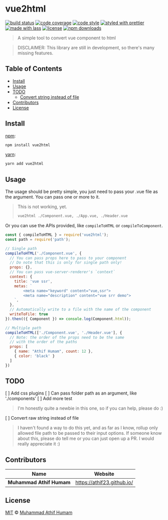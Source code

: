 # vue2html

[![build status](https://img.shields.io/travis/com/athif23/vue2html.svg)](https://travis-ci.com/athif23/vue2html)
[![code coverage](https://img.shields.io/codecov/c/github/athif23/vue2html.svg)](https://codecov.io/gh/athif23/vue2html)
[![code style](https://img.shields.io/badge/code_style-XO-5ed9c7.svg)](https://github.com/sindresorhus/xo)
[![styled with prettier](https://img.shields.io/badge/styled_with-prettier-ff69b4.svg)](https://github.com/prettier/prettier)
[![made with lass](https://img.shields.io/badge/made_with-lass-95CC28.svg)](https://lass.js.org)
[![license](https://img.shields.io/github/license/athif23/vue2html.svg)](LICENSE)
[![npm downloads](https://img.shields.io/npm/dt/vue2html.svg)](https://npm.im/vue2html)

> A simple tool to convert vue component to html 

> DISCLAIMER: This library are still in development, so there's many missing features.

## Table of Contents

-   [Install](#install)
-   [Usage](#usage)
-   [TODO](#todo)
    -   [Convert string instead of file](#convert-string-instead-of-file)
-   [Contributors](#contributors)
-   [License](#license)

## Install

[npm][]:

```sh
npm install vue2html
```

[yarn][]:

```sh
yarn add vue2html
```

## Usage

The usage should be pretty simple, you just need to pass your .vue file as the argument. You can pass one or more to it.

> This is not working, yet.
>
> ```sh
> vue2html ./Component.vue, ./App.vue, ./Header.vue 
> ```

Or you can use the APIs provided, like `compileToHTML` or `compileToComponent`.

```js
const { compileToHTML } = require('vue2html');
const path = require('path');

// Single path
compileToHTML('./Component.vue', {
  // You can pass props here to pass to your component
  // Do note that this is only for single path only!
  props: {},
  // You can pass vue-server-renderer's `context`
  context: { 
    title: 'vue ssr',
    metas: `
        <meta name="keyword" content="vue,ssr">
        <meta name="description" content="vue srr demo">
    `,
  },
  // Automatically write to a file with the name of the component
  writeToFile: true
}).then(({ Component }) => console.log(Component.html));

// Multiple path
compileToHTML(['./Component.vue', './Header.vue'], {
  // Note: the order of the props need to be the same 
  // with the order of the paths
  props: [
    { name: "Athif Humam", count: 12 },
    { color: 'black' }
  ]
})
```

## TODO

[ ] Add css plugins
[ ] Can pass folder path as an argument, like './components'
[ ] Add more test

> I'm honestly quite a newbie in this one, so if you can help, please do :)

[ ] Convert raw string instead of file

> I haven't found a way to do this yet, and as far as I know, rollup only allowed file path to be passed to their input options. If someone know about this, please do tell me or you can just open up a PR. I would really appreciate it :)

## Contributors

| Name                     | Website                      |
| ------------------------ | ---------------------------- |
| **Muhammad Athif Humam** | <https://athif23.github.io/> |

## License

[MIT](LICENSE) © [Muhammad Athif Humam](https://athif23.github.io/)

## 

[npm]: https://www.npmjs.com/

[yarn]: https://yarnpkg.com/

